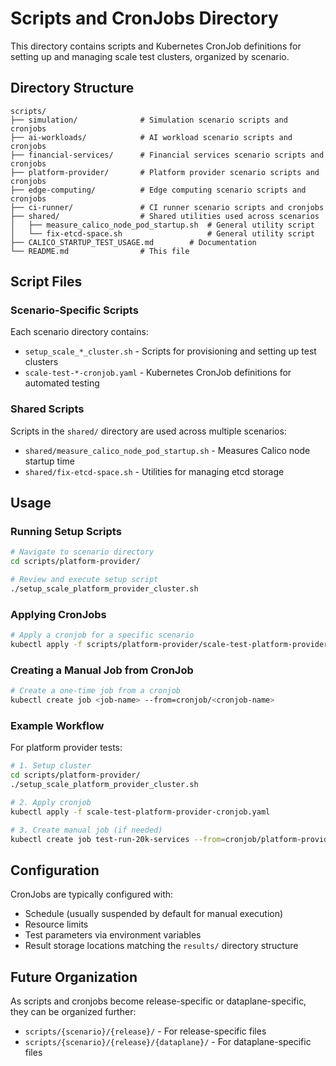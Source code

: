 # Scripts and CronJobs Directory

This directory contains scripts and Kubernetes CronJob definitions for setting up and managing scale test clusters, organized by scenario.

## Directory Structure

```
scripts/
├── simulation/              # Simulation scenario scripts and cronjobs
├── ai-workloads/            # AI workload scenario scripts and cronjobs
├── financial-services/      # Financial services scenario scripts and cronjobs
├── platform-provider/       # Platform provider scenario scripts and cronjobs
├── edge-computing/          # Edge computing scenario scripts and cronjobs
├── ci-runner/               # CI runner scenario scripts and cronjobs
├── shared/                  # Shared utilities used across scenarios
│   ├── measure_calico_node_pod_startup.sh  # General utility script
│   └── fix-etcd-space.sh                   # General utility script
├── CALICO_STARTUP_TEST_USAGE.md        # Documentation
└── README.md                # This file
```

## Script Files

### Scenario-Specific Scripts

Each scenario directory contains:
- `setup_scale_*_cluster.sh` - Scripts for provisioning and setting up test clusters
- `scale-test-*-cronjob.yaml` - Kubernetes CronJob definitions for automated testing

### Shared Scripts

Scripts in the `shared/` directory are used across multiple scenarios:
- `shared/measure_calico_node_pod_startup.sh` - Measures Calico node startup time
- `shared/fix-etcd-space.sh` - Utilities for managing etcd storage

## Usage

### Running Setup Scripts

```bash
# Navigate to scenario directory
cd scripts/platform-provider/

# Review and execute setup script
./setup_scale_platform_provider_cluster.sh
```

### Applying CronJobs

```bash
# Apply a cronjob for a specific scenario
kubectl apply -f scripts/platform-provider/scale-test-platform-provider-cronjob.yaml
```

### Creating a Manual Job from CronJob

```bash
# Create a one-time job from a cronjob
kubectl create job <job-name> --from=cronjob/<cronjob-name>
```

### Example Workflow

For platform provider tests:
```bash
# 1. Setup cluster
cd scripts/platform-provider/
./setup_scale_platform_provider_cluster.sh

# 2. Apply cronjob
kubectl apply -f scale-test-platform-provider-cronjob.yaml

# 3. Create manual job (if needed)
kubectl create job test-run-20k-services --from=cronjob/platform-provider-ttfp-test
```

## Configuration

CronJobs are typically configured with:
- Schedule (usually suspended by default for manual execution)
- Resource limits
- Test parameters via environment variables
- Result storage locations matching the `results/` directory structure

## Future Organization

As scripts and cronjobs become release-specific or dataplane-specific, they can be organized further:
- `scripts/{scenario}/{release}/` - For release-specific files
- `scripts/{scenario}/{release}/{dataplane}/` - For dataplane-specific files
